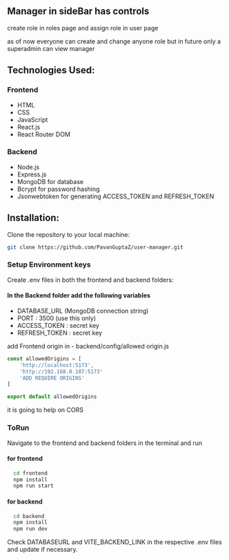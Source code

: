 ## Manager in sideBar has controls
create role in roles page and assign role in user page 

as of now everyone can create and change anyone role but in future only a superadmin can view manager

## Technologies Used:
### Frontend
- HTML
- CSS
- JavaScript
- React.js
- React Router DOM

### Backend
- Node.js
- Express.js
- MongoDB for database
- Bcrypt for password hashing
- Jsonwebtoken for generating ACCESS_TOKEN and REFRESH_TOKEN

## Installation:
Clone the repository to your local machine:
```bash
git clone https://github.com/PavanGuptaZ/user-manager.git
```

### Setup Environment keys
Create .env files in both the frontend and backend folders:
#### In the Backend folder add the following variables
-	DATABASE_URL (MongoDB connection string)
-	PORT : 3500 (use this only)
-	ACCESS_TOKEN : secret key
-	REFRESH_TOKEN : secret key

add Frontend origin in - backend/config/allowed origin.js

````JavaScript
const allowedOrigins = [
    'http://localhost:5173',
    'http://192.168.0.107:5173'
    'ADD REQUIRE ORIGINS'
]

export default allowedOrigins
````

it is going to help on CORS

### ToRun
Navigate to the frontend and backend folders in the terminal and run

#### for frontend
````bash
  cd frontend
  npm install
  npm run start
````

#### for backend
````bash
  cd backend
  npm install
  npm run dev
````

Check DATABASEURL and VITE_BACKEND_LINK in the respective .env files and update if necessary.
